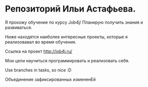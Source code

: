 # Репозиторий Ильи Астафьева.

Я прохожу обучение по курсу Job4j/ Планирую получить знания и развиваться.

Ниже находятся наиболее интересные проекты, которые я реализовавал во время обучения.

Ссылка на проект http://job4j.ru/

Мои цели научиться программировать и реализовать себя.

Use branches in tasks, so nice :D

Объединение зафиксированных измененЕй